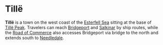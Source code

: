 # Tillë

**Tillë** is a town on the west coast of the [Esterfell Sea](../../../ch-4-esterfell-gazetteer/esterfell/lenya/esterfell-sea/) sitting at the base of [Tillë Peak](../../../ch-4-esterfell-gazetteer/esterfell/lenya/attalya-mountains/tille-peak/). Travelers can reach [Bridgeport](bridgeport/) and [Salkinar](salkinar.md) by ship routes, while the [Road of Commerce](road-of-commerce.md) also accesses Bridgeport via bridge to the north and extends south to [Needledale](needledale.md).
